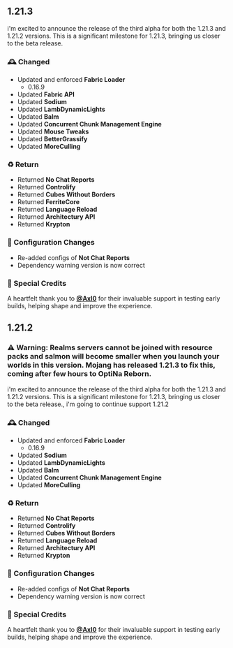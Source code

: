 ## 1.21.3
i'm excited to announce the release of the third alpha for both the 1.21.3 and 1.21.2 versions. This is a significant milestone for 1.21.3, bringing us closer to the beta release.

### 🕰️ Changed
- Updated and enforced **Fabric Loader**
  - 0.16.9
- Updated **Fabric API**
- Updated **Sodium**
- Updated **LambDynamicLights**
- Updated **Balm**
- Updated **Concurrent Chunk Management Engine**
- Updated **Mouse Tweaks**
- Updated **BetterGrassify**
- Updated **MoreCulling**

### ♻️ Return
- Returned **No Chat Reports**
- Returned **Controlify**
- Returned **Cubes Without Borders**
- Returned **FerriteCore**
- Returned **Language Reload**
- Returned **Architectury API**
- Returned **Krypton**


### 📂 Configuration Changes
- Re-added configs of **Not Chat Reports**
- Dependency warning version is now correct

### 🌸 Special Credits
A heartfelt thank you to **[@AxI0](https://modrinth.com/user/Axl0)** for their invaluable support in testing early builds, helping shape and improve the experience.


## 1.21.2
### ⚠️ Warning: Realms servers cannot be joined with resource packs and salmon will become smaller when you launch your worlds in this version. Mojang has released 1.21.3 to fix this, coming after few hours to OptiNa Reborn.
i'm excited to announce the release of the third alpha for both the 1.21.3 and 1.21.2 versions. This is a significant milestone for 1.21.3, bringing us closer to the beta release., i'm going to continue support 1.21.2

### 🕰️ Changed
- Updated and enforced **Fabric Loader**
  - 0.16.9
- Updated **Sodium**
- Updated **LambDynamicLights**
- Updated **Balm**
- Updated **Concurrent Chunk Management Engine**
- Updated **MoreCulling**
  
### ♻️ Return
- Returned **No Chat Reports**
- Returned **Controlify**
- Returned **Cubes Without Borders**
- Returned **Language Reload**
- Returned **Architectury API**
- Returned **Krypton**

### 📂 Configuration Changes
- Re-added configs of **Not Chat Reports**
- Dependency warning version is now correct

### 🌸 Special Credits
A heartfelt thank you to **[@AxI0](https://modrinth.com/user/Axl0)** for their invaluable support in testing early builds, helping shape and improve the experience.
